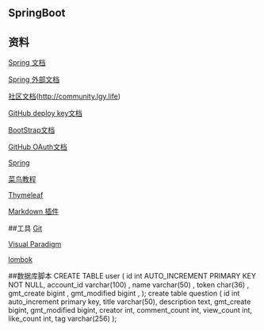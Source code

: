 ## SpringBoot
## 资料
[Spring 文档](https://spring.io/guides)

[Spring 外部文档](https://spring.io/guides/gs/serving-web-content/)

[社区文档](http://localhost:8887/)(http://community.lgy.life)

[GitHub deploy key文档](https://developer.github.com/v3/guides/managing-deploy-keys/#deploy-keys)

[BootStrap文档](https://v3.bootcss.com/getting-started/)

[GitHub OAuth文档](https://developer.github.com/apps/building-oauth-apps/creating-an-oauth-app/)

[Spring](https://docs.spring.io/spring-boot/docs/current/reference/html/)

[菜鸟教程](https://www.runoob.com/)

[Thymeleaf](https://www.thymeleaf.org/doc/tutorials/3.0/thymeleafspring.html)

[Markdown 插件](https://pandao.github.io/editor.md/)

##工具
[Git](https://git-scm.com/download)

[Visual Paradigm](https://www.visual-paradigm.com/cn/)

[lombok](https://projectlombok.org/)

##数据库脚本
CREATE TABLE user (
  id int  AUTO_INCREMENT   PRIMARY KEY NOT NULL,
  account_id varchar(100) ,
  name varchar(50) ,
  token char(36) ,
  gmt_create bigint ,
  gmt_modified bigint ,
);
create table question
(
    id int auto_increment primary key,
	title varchar(50),
	description text,
	gmt_create bigint,
	gmt_modified bigint,
	creator int,
	comment_count int,
	view_count int,
	like_count int,
	tag varchar(256)
);


